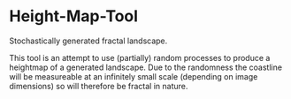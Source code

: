 # Height-Map-Tool
 Stochastically generated fractal landscape.

This tool is an attempt to use (partially) random processes to produce a heightmap of a generated landscape.
Due to the randomness the coastline will be measureable at an infinitely small scale (depending on image dimensions) so 
will therefore be fractal in nature.
